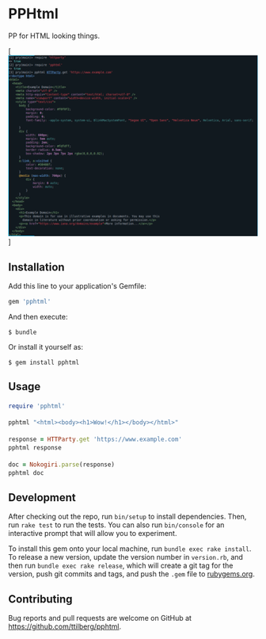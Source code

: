 # PPHtml

PP for HTML looking things.

[![screenshot](https://raw.githubusercontent.com/ttilberg/pphtml/master/screenshot.png)]

## Installation

Add this line to your application's Gemfile:

```ruby
gem 'pphtml'
```

And then execute:

    $ bundle

Or install it yourself as:

    $ gem install pphtml

## Usage

```ruby
require 'pphtml'

pphtml "<html><body><h1>Wow!</h1></body></html>"

response = HTTParty.get 'https://www.example.com'
pphtml response

doc = Nokogiri.parse(response)
pphtml doc
```

## Development

After checking out the repo, run `bin/setup` to install dependencies. Then, run `rake test` to run the tests. You can also run `bin/console` for an interactive prompt that will allow you to experiment.

To install this gem onto your local machine, run `bundle exec rake install`. To release a new version, update the version number in `version.rb`, and then run `bundle exec rake release`, which will create a git tag for the version, push git commits and tags, and push the `.gem` file to [rubygems.org](https://rubygems.org).

## Contributing

Bug reports and pull requests are welcome on GitHub at https://github.com/ttilberg/pphtml.
